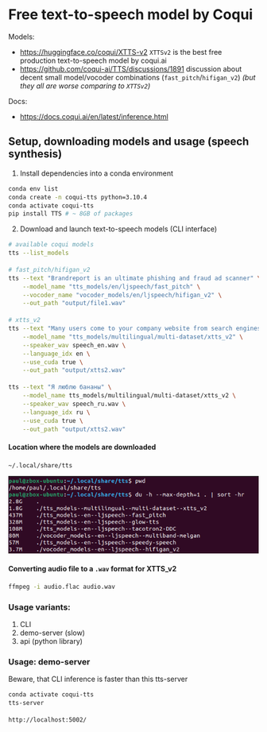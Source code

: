 # Free text-to-speech model by Coqui

Models:
* https://huggingface.co/coqui/XTTS-v2 `XTTSv2` is the best free production text-to-speech model by coqui.ai
* https://github.com/coqui-ai/TTS/discussions/1891 discussion about decent small model/vocoder combinations (`fast_pitch`/`hifigan_v2`) *(but they all are worse comparing to `XTTSv2`)*

Docs:
* https://docs.coqui.ai/en/latest/inference.html

## Setup, downloading models and usage (speech synthesis)

1. Install dependencies into a conda environment
```bash
conda env list
conda create -n coqui-tts python=3.10.4
conda activate coqui-tts
pip install TTS # ~ 8GB of packages
```

2. Download and launch text-to-speech models (CLI interface)
```bash
# available coqui models
tts --list_models

# fast_pitch/hifigan_v2
tts --text "Brandreport is an ultimate phishing and fraud ad scanner" \
    --model_name "tts_models/en/ljspeech/fast_pitch" \
    --vocoder_name "vocoder_models/en/ljspeech/hifigan_v2" \
    --out_path "output/file1.wav"

# xtts_v2
tts --text "Many users come to your company website from search engines." \
    --model_name "tts_models/multilingual/multi-dataset/xtts_v2" \
    --speaker_wav speech_en.wav \
    --language_idx en \
    --use_cuda true \
    --out_path "output/xtts2.wav"

tts --text "Я люблю бананы" \
    --model_name tts_models/multilingual/multi-dataset/xtts_v2 \
    --speaker_wav speech_ru.wav \
    --language_idx ru \
    --use_cuda true \
    --out_path "output/xtts2.wav"
```

#### Location where the models are downloaded
`~/.local/share/tts`  

<img src="model-location.png">

#### Converting audio file to a `.wav` format for XTTS_v2
```bash
ffmpeg -i audio.flac audio.wav
```

### Usage variants:  
1. CLI
2. demo-server (slow)
3. api (python library)

### Usage: demo-server
Beware, that CLI inference is faster than this tts-server
```bash
conda activate coqui-tts
tts-server

http://localhost:5002/
```
